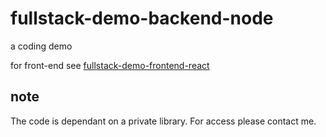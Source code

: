 # fullstack-demo-backend-node

a coding demo

for front-end see [fullstack-demo-frontend-react](https://github.com/eamanola/fullstack-demo-frontend-react)

## note

The code is dependant on a private library. For access please contact me.
